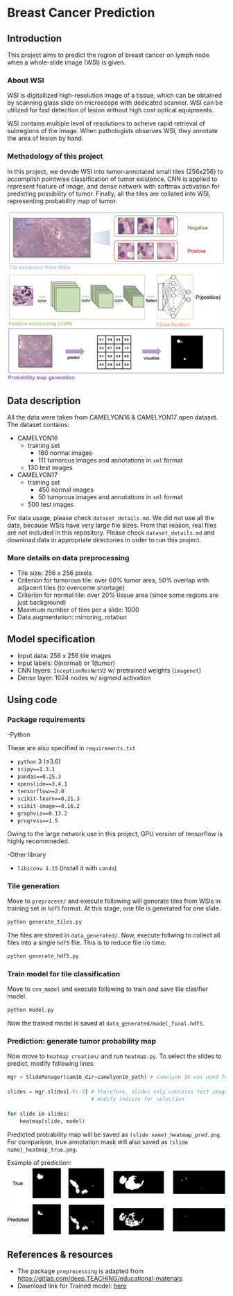 # Breast Cancer Prediction

## Introduction

This project aims to predict the region of breast cancer on lymph node when a whole-slide image (WSI) is given.

### About WSI

WSI is digitallized high-resolution image of a tissue, which can be obtained by scanning glass slide on microscope with dedicated scanner. WSI can be utilized for fast detection of lesion without high cost optical equipments.

WSI contains multiple level of resolutions to acheive rapid retrieval of subregions of the image. When pathologists observes WSI, they annotate the area of lesion by hand.

### Methodology of this project

In this project, we devide WSI into tumor-annotated small tiles (256x256) to accomplish pointwise classification of tumor existence. CNN is applied to represent feature of image, and dense network with softmax activation for predicting possibility of tumor. Finally, all the tiles are collated into WSI, representing probability map of tumor.

![scheme](images/scheme.png)

## Data description

All the data were taken from CAMELYON16 & CAMELYON17 open dataset. The dataset contains:

- CAMELYON16
  - training set
    - 160 normal images
    - 111 tumorous images and annotations in `xml` format
  - 130 test images
- CAMELYON17
  - training set
    - 450 normal images
    - 50 tumorous images and annotations in `xml` format
  - 500 test images

For data usage, please check `dataset_details.md`. We did not use all the data, because WSIs have very large file sizes. From that reason, real files are not included in this repository. Please check `dataset_details.md` and download data in appropriate directories in order to run this project.

### More details on data preprocessing

- Tile size: 256 x 256 pixels
- Criterion for tumorous tile: over 60% tumor area, 50% overlap with adjacent tiles (to overcome shortage)
- Criterion for normal tile: over 20% tissue area (since some regions are just background)
- Maximum number of tiles per a slide: 1000
- Data augmentation: mirroring, rotation
  
## Model specification

- Input data: 256 x 256 tile images
- Input labels: 0(normal) or 1(tumor)
- CNN layers: `InceptionResNetV2` w/ pretrained weights (`imagenet`)
- Dense layer: 1024 nodes w/ sigmoid activation

## Using code

### Package requirements

-Python

These are also specified in `requirements.txt`

- `python` 3 (≤3.6)
- `scipy==1.3.1`
- `pandas==0.25.3`
- `openslide==3.4.1`
- `tensorflow>=2.0`
- `scikit-learn==0.21.3`
- `scikit-image==0.16.2`
- `graphviz==0.13.2`
- `progress==1.5`

Owing to the large network use in this project, GPU version of tensorflow is highly recommneded.

-Other library

- `libiconv 1.15` (install it with `conda`)

### Tile generation

Move to `preprocess/` and execute following will generate tiles from WSIs in training set in `hdf5` format. At this stage, one file is generated for one slide.

```bash
python generate_tiles.py
```

The files are stored in `data_generated/`. Now, execute follwing to collect all files into a single `hdf5` file. This is to reduce file i/o time.

```bash
python generate_hdf5.py
```

### Train model for tile classification

Move to `cnn_model` and execute following to train and save tile clasifier model.

```bash
python model.py
```

Now the trained model is saved at `data_generated/model_final.hdf5`.

### Prediction: generate tumor probability map

Now move to `heatmap_creation/` and run `heatmap.py`. To select the slides to predict, modify following lines:

```python
mgr = SlideManager(cam16_dir=camelyon16_path) # camelyon 16 was used for only test set

slides = mgr.slides[-6:-3] # therefore, slides only contains test images
                           # modify indices for selection 

for slide in slides:
    heatmap(slide, model)
```

Predicted probability map will be saved as `(slide name)_heatmap_pred.png`. For comparison, true annotation mask will also saved as `(slide name)_heatmap_true.png`.

Example of prediction:
![prediction](images/prediction.png)

## References & resources

- The package `preprocessing` is adapted from https://gitlab.com/deep.TEACHING/educational-materials.
- Download link for Trained model: [here](https://www.dropbox.com/s/uwvzru7of68mo0o/model_final.hdf5?dl=0)